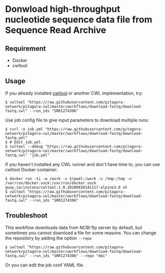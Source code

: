 # Donwload high-throughput nucleotide sequence data file from Sequence Read Archive

## Requirement

- Docker
- cwltool

## Usage

If you already installed [cwltool](https://github.com/common-workflow-language/cwltool) or another CWL implementation, try:

```
$ cwltool "https://raw.githubusercontent.com/pitagora-network/pitagora-cwl/master/workflows/download-fastq/download-fastq.cwl" --run_ids "SRR1274306"
```

Use job config file to give input parameters to download multiple runs:

```
$ curl -o job.yml "https://raw.githubusercontent.com/pitagora-network/pitagora-cwl/master/workflows/download-fastq/download-fastq.yml"
$ # Edit job.yml
$ cwltool --debug "https://raw.githubusercontent.com/pitagora-network/pitagora-cwl/master/workflows/download-fastq/download-fastq.cwl" "job.yml"
```

If you haven't installed any CWL runner and don't have time to, you can use cwltool Docker container:

```
$ docker run -ti -w /work -v $(pwd):/work -v /tmp:/tmp -v /var/run/docker.sock:/var/run/docker.sock quay.io/inutano/cwltool:1.0.20180820141117-alpine3.8 sh
$ cwltool "https://raw.githubusercontent.com/pitagora-network/pitagora-cwl/master/workflows/download-fastq/download-fastq.cwl" --run_ids "SRR1274306"
```

## Troubleshoot

This workflow downloads data from NCBI ftp server by default, but sometimes you cannot download a file for some reasons. You can change the repository by adding the option `--repo`

```
$ cwltool "https://raw.githubusercontent.com/pitagora-network/pitagora-cwl/master/workflows/download-fastq/download-fastq.cwl" --run_ids "SRR1274306" --repo "ebi"
```

Or you can edit the job conf YAML file.
